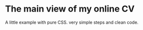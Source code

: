 The main view of my online CV
======
A little example with pure CSS. very simple steps and clean code.
